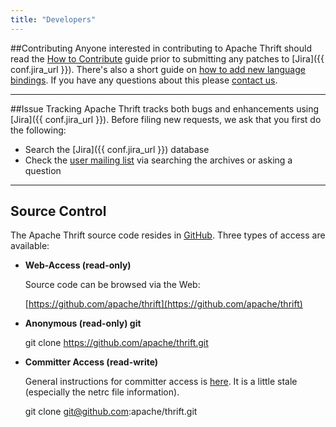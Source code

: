 ```yaml
---
title: "Developers"
---
```

##Contributing
Anyone interested in contributing to Apache Thrift should read the [How to Contribute](/docs/HowToContribute) guide prior to submitting any patches to [Jira]({{ conf.jira_url }}). There's also a short guide on [how to add new language bindings](/docs/HowToNewLanguage). If you have any questions about this please [contact us](/mailing).

---

##Issue Tracking
Apache Thrift tracks both bugs and enhancements using [Jira]({{ conf.jira_url }}). Before filing new requests, we ask that you first do the following:

* Search the [Jira]({{ conf.jira_url }}) database
* Check the [user mailing list](/mailing) via searching the archives or asking a question
	
---

## Source Control
The Apache Thrift source code resides in [GitHub](https://github.com/apache/thrift).  Three types of access are available:

* **Web-Access (read-only)**

	Source code can be browsed via the Web:
		
	[https://github.com/apache/thrift](https://github.com/apache/thrift)

* **Anonymous (read-only) git**

	git clone https://github.com/apache/thrift.git
		
* **Committer Access (read-write)**

	General instructions for committer access is [here](https://git-wip-us.apache.org/#committers-getting-started).  It is a little stale (especially the netrc file information).

	git clone git@github.com:apache/thrift.git
